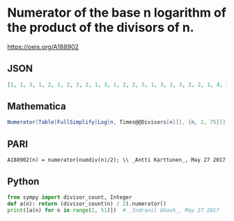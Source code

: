 # Numerator of the base n logarithm of the product of the divisors of n\.
https://oeis.org/A188902
## JSON
```JSON
[1, 1, 3, 1, 2, 1, 2, 3, 2, 1, 3, 1, 2, 2, 5, 1, 3, 1, 3, 2, 2, 1, 4, 3, 2, 2, 3, 1, 4, 1, 3, 2, 2, 2, 9, 1, 2, 2, 4, 1, 4, 1, 3, 3, 2, 1, 5, 3, 3, 2, 3, 1, 4, 2, 4, 2, 2, 1, 6, 1, 2, 3, 7, 2, 4, 1, 3, 2, 4, 1, 6, 1, 2, 3, 3, 2]
```
## Mathematica
```Mathematica
Numerator[Table[FullSimplify[Log[n, Times@@Divisors[n]]], {n, 2, 75}]]
```
## PARI
```PARI
A188902(n) = numerator(numdiv(n)/2); \\ _Antti Karttunen_, May 27 2017
```
## Python
```Python
from sympy import divisor_count, Integer
def a(n): return (divisor_count(n) / 2).numerator()
print([a(n) for n in range(2, 51)])  # _Indranil Ghosh_, May 27 2017
```
